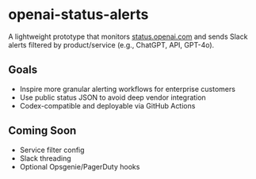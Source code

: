 # openai-status-alerts

A lightweight prototype that monitors [status.openai.com](https://status.openai.com) and sends Slack alerts filtered by product/service (e.g., ChatGPT, API, GPT-4o).

## Goals
- Inspire more granular alerting workflows for enterprise customers
- Use public status JSON to avoid deep vendor integration
- Codex-compatible and deployable via GitHub Actions

## Coming Soon
- Service filter config
- Slack threading
- Optional Opsgenie/PagerDuty hooks
